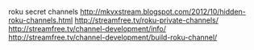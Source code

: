 
<!--
-->

roku secret channels
http://mkvxstream.blogspot.com/2012/10/hidden-roku-channels.html
http://streamfree.tv/roku-private-channels/
http://streamfree.tv/channel-development/info/
http://streamfree.tv/channel-development/build-roku-channel/

<!-- vim: set autoindent expandtab sw=4 syntax=markdown: -->
